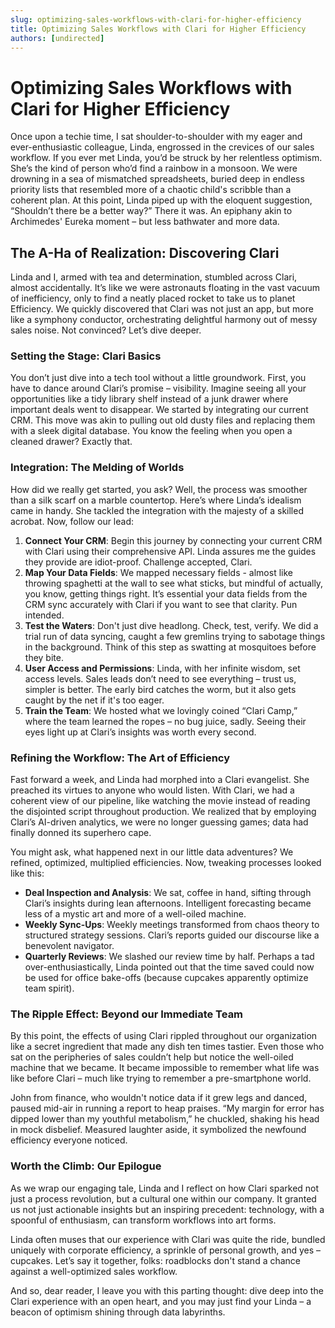 ```yaml
---
slug: optimizing-sales-workflows-with-clari-for-higher-efficiency
title: Optimizing Sales Workflows with Clari for Higher Efficiency
authors: [undirected]
---
```



# Optimizing Sales Workflows with Clari for Higher Efficiency

Once upon a techie time, I sat shoulder-to-shoulder with my eager and ever-enthusiastic colleague, Linda, engrossed in the crevices of our sales workflow. If you ever met Linda, you’d be struck by her relentless optimism. She’s the kind of person who’d find a rainbow in a monsoon. We were drowning in a sea of mismatched spreadsheets, buried deep in endless priority lists that resembled more of a chaotic child's scribble than a coherent plan. At this point, Linda piped up with the eloquent suggestion, “Shouldn’t there be a better way?” There it was. An epiphany akin to Archimedes' Eureka moment – but less bathwater and more data.

## The A-Ha of Realization: Discovering Clari

Linda and I, armed with tea and determination, stumbled across Clari, almost accidentally. It’s like we were astronauts floating in the vast vacuum of inefficiency, only to find a neatly placed rocket to take us to planet Efficiency. We quickly discovered that Clari was not just an app, but more like a symphony conductor, orchestrating delightful harmony out of messy sales noise. Not convinced? Let’s dive deeper.

### Setting the Stage: Clari Basics

You don’t just dive into a tech tool without a little groundwork. First, you have to dance around Clari’s promise – visibility. Imagine seeing all your opportunities like a tidy library shelf instead of a junk drawer where important deals went to disappear. We started by integrating our current CRM. This move was akin to pulling out old dusty files and replacing them with a sleek digital database. You know the feeling when you open a cleaned drawer? Exactly that.

### Integration: The Melding of Worlds

How did we really get started, you ask? Well, the process was smoother than a silk scarf on a marble countertop. Here’s where Linda’s idealism came in handy. She tackled the integration with the majesty of a skilled acrobat. Now, follow our lead:

1. **Connect Your CRM**: Begin this journey by connecting your current CRM with Clari using their comprehensive API. Linda assures me the guides they provide are idiot-proof. Challenge accepted, Clari.
2. **Map Your Data Fields**: We mapped necessary fields - almost like throwing spaghetti at the wall to see what sticks, but mindful of actually, you know, getting things right. It’s essential your data fields from the CRM sync accurately with Clari if you want to see that clarity. Pun intended.
3. **Test the Waters**: Don't just dive headlong. Check, test, verify. We did a trial run of data syncing, caught a few gremlins trying to sabotage things in the background. Think of this step as swatting at mosquitoes before they bite.
4. **User Access and Permissions**: Linda, with her infinite wisdom, set access levels. Sales leads don’t need to see everything – trust us, simpler is better. The early bird catches the worm, but it also gets caught by the net if it's too eager.
5. **Train the Team**: We hosted what we lovingly coined “Clari Camp,” where the team learned the ropes – no bug juice, sadly. Seeing their eyes light up at Clari’s insights was worth every second.

### Refining the Workflow: The Art of Efficiency

Fast forward a week, and Linda had morphed into a Clari evangelist. She preached its virtues to anyone who would listen. With Clari, we had a coherent view of our pipeline, like watching the movie instead of reading the disjointed script throughout production. We realized that by employing Clari’s AI-driven analytics, we were no longer guessing games; data had finally donned its superhero cape.

You might ask, what happened next in our little data adventures? We refined, optimized, multiplied efficiencies. Now, tweaking processes looked like this:

- **Deal Inspection and Analysis**: We sat, coffee in hand, sifting through Clari’s insights during lean afternoons. Intelligent forecasting became less of a mystic art and more of a well-oiled machine.
- **Weekly Sync-Ups**: Weekly meetings transformed from chaos theory to structured strategy sessions. Clari’s reports guided our discourse like a benevolent navigator.
- **Quarterly Reviews**: We slashed our review time by half. Perhaps a tad over-enthusiastically, Linda pointed out that the time saved could now be used for office bake-offs (because cupcakes apparently optimize team spirit).

### The Ripple Effect: Beyond our Immediate Team

By this point, the effects of using Clari rippled throughout our organization like a secret ingredient that made any dish ten times tastier. Even those who sat on the peripheries of sales couldn’t help but notice the well-oiled machine that we became. It became impossible to remember what life was like before Clari – much like trying to remember a pre-smartphone world.

John from finance, who wouldn't notice data if it grew legs and danced, paused mid-air in running a report to heap praises. “My margin for error has dipped lower than my youthful metabolism,” he chuckled, shaking his head in mock disbelief. Measured laughter aside, it symbolized the newfound efficiency everyone noticed.

### Worth the Climb: Our Epilogue

As we wrap our engaging tale, Linda and I reflect on how Clari sparked not just a process revolution, but a cultural one within our company. It granted us not just actionable insights but an inspiring precedent: technology, with a spoonful of enthusiasm, can transform workflows into art forms.

Linda often muses that our experience with Clari was quite the ride, bundled uniquely with corporate efficiency, a sprinkle of personal growth, and yes – cupcakes. Let’s say it together, folks: roadblocks don't stand a chance against a well-optimized sales workflow.

And so, dear reader, I leave you with this parting thought: dive deep into the Clari experience with an open heart, and you may just find your Linda – a beacon of optimism shining through data labyrinths.